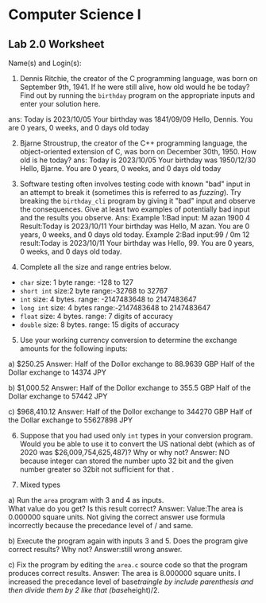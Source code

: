
# Computer Science I 
## Lab 2.0 Worksheet

Name(s) and Login(s):



1. Dennis Ritchie, the creator of the C programming language,
was born on September 9th, 1941.  If he were still alive,
how old would he be today?  Find out by running the `birthday`
program on the appropriate inputs and enter your solution here.

ans:
Today is 2023/10/05
Your birthday was 1841/09/09
Hello, Dennis.  You are 0 years, 0 weeks, and 0 days old today


2. Bjarne Stroustrup, the creator of the C++ programming
language, the object-oriented extension of C, was born on
December 30th, 1950.  How old is he today?
ans:
Today is 2023/10/05
Your birthday was 1950/12/30
Hello, Bjarne.  You are 0 years, 0 weeks, and 0 days old today




3. Software testing often involves testing code with known
"bad" input in an attempt to break it (sometimes this is
referred to as *fuzzing*).  Try breaking the `birthday_cli`
program by giving it "bad" input and observe the consequences.
Give at least two examples of potentially bad input and the
results you observe.
Ans: 
Example 1:Bad input: M azan 1900 4 
Result:Today is 2023/10/11
Your birthday was 
Hello, M azan.  You are 0 years, 0 weeks, and 0 days old today.
Example 2:Bad input:99 / 0m 12
result:Today is 2023/10/11
Your birthday was 
Hello, 99.  You are 0 years, 0 weeks, and 0 days old today.



4. Complete all the size and range entries below.

* `char`
  size: 1 byte
  range: -128 to 127
* `short int`
  size:2 byte
  range:-32768 to 32767
* `int`
  size: 4 bytes.
  range: -2147483648 to 2147483647
* `long int`
  size: 4 bytes
  range:-2147483648 to  2147483647
* `float`
  size: 4 bytes.
  range: 7 digits of accuracy
* `double`
  size: 8 bytes.
  range: 15 digits of accuracy


5. Use your working currency conversion to determine
the exchange amounts for the following inputs:

  a) $250.25
  Answer:
  Half of the Dollor exchange to 88.9639 GBP
  Half of the Dollar exchange to 14374 JPY

  b) $1,000.52
  Answer:
  Half of the Dollor exchange to 355.5 GBP
  Half of the Dollar exchange to 57442 JPY

  c) $968,410.12
   Answer:
  Half of the Dollor exchange to 344270 GBP
  Half of the Dollar exchange to 55627898 JPY
  




6. Suppose that you had used only `int` types
in your conversion program.  Would you be able
to use it to convert the US national debt
(which as of 2020 was \$26,009,754,625,487)?
Why or why not?
Answer: NO because integer can stored the number upto 32 bit and the given number greater so 32bit not sufficient for that .




7. Mixed types

a) Run the `area` program with 3 and 4 as inputs.  
What value do you get?  Is this result correct?
Answer:
Value:The area is 0.000000 square units.
Not giving the correct answer use formula incorrectly because the precedance level of / and same.



b) Execute the program again with inputs 3 and 5.
Does the program give correct results?  Why not?
Answer:still wrong answer.



c) Fix the program by editing the `area.c` source
code so that the program produces correct results.
Answer:
The area is 8.000000 square units.
I increased the precedance level of base*traingle by include parenthesis and then divide them by 2 like that (base*height)/2.

